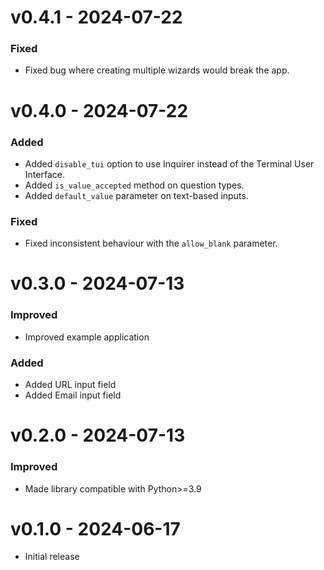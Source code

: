 # v0.4.1 - 2024-07-22

### Fixed
- Fixed bug where creating multiple wizards would break the app. 

# v0.4.0 - 2024-07-22

### Added
- Added `disable_tui` option to use Inquirer instead of the Terminal User Interface.
- Added `is_value_accepted` method on question types.
- Added `default_value` parameter on text-based inputs.

### Fixed
- Fixed inconsistent behaviour with the `allow_blank` parameter.

# v0.3.0 - 2024-07-13

### Improved
- Improved example application

### Added
- Added URL input field
- Added Email input field

# v0.2.0 - 2024-07-13

### Improved
- Made library compatible with Python>=3.9

# v0.1.0 - 2024-06-17

- Initial release
